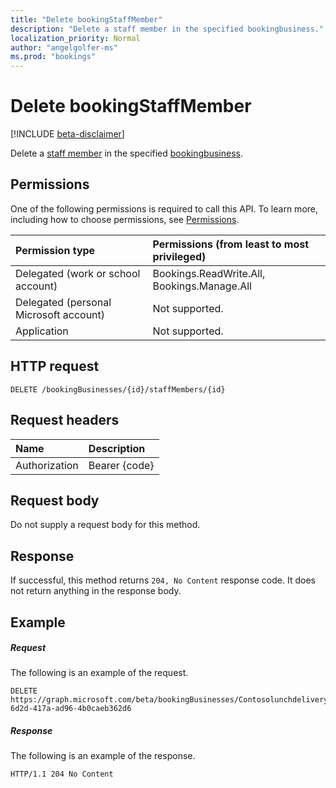 ```yaml
---
title: "Delete bookingStaffMember"
description: "Delete a staff member in the specified bookingbusiness."
localization_priority: Normal
author: "angelgolfer-ms"
ms.prod: "bookings"
---
```


# Delete bookingStaffMember

 [!INCLUDE [beta-disclaimer](../../includes/beta-disclaimer.md)]

Delete a [staff member](../resources/bookingstaffmember.md) in the specified [bookingbusiness](../resources/bookingbusiness.md).
## Permissions
One of the following permissions is required to call this API. To learn more, including how to choose permissions, see [Permissions](/graph/permissions-reference).

|Permission type      | Permissions (from least to most privileged)              |
|:--------------------|:---------------------------------------------------------|
|Delegated (work or school account) |  Bookings.ReadWrite.All, Bookings.Manage.All   |
|Delegated (personal Microsoft account) | Not supported.   |
|Application | Not supported.  |

## HTTP request
<!-- { "blockType": "ignored" } -->
```http
DELETE /bookingBusinesses/{id}/staffMembers/{id}

```
## Request headers
| Name       | Description|
|:---------------|:----------|
| Authorization  | Bearer {code}|

## Request body
Do not supply a request body for this method.


## Response
If successful, this method returns `204, No Content` response code. It does not return anything in the response body.

## Example
##### Request
The following is an example of the request.
<!-- {
  "blockType": "request",
  "name": "delete_bookingstaffmember"
}-->
```http
DELETE https://graph.microsoft.com/beta/bookingBusinesses/Contosolunchdelivery@M365B489948.onmicrosoft.com/staffmembers/5fae928f-6d2d-417a-ad96-4b0caeb362d6
```
##### Response
The following is an example of the response.
<!-- {
  "blockType": "response",
  "truncated": true
} -->
```http
HTTP/1.1 204 No Content
```

<!-- uuid: 8fcb5dbc-d5aa-4681-8e31-b001d5168d79
2015-10-25 14:57:30 UTC -->
<!--
{
  "type": "#page.annotation",
  "description": "Delete bookingStaffMember",
  "keywords": "",
  "section": "documentation",
  "tocPath": "",
  "suppressions": []
}
-->
